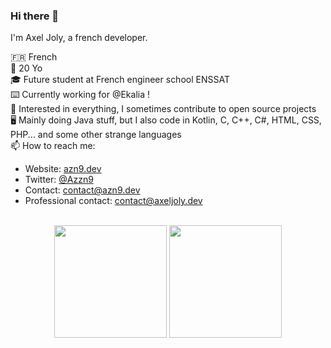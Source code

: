 ### Hi there 👋

I'm Axel Joly, a french developer.

🇫🇷 French<br>
🎂 20 Yo<br>
🎓 Future student at French engineer school ENSSAT<br>
⌨️ Currently working for @Ekalia !<br>
👀 Interested in everything, I sometimes contribute to open source projects<br>
🖥️ Mainly doing Java stuff, but I also code in Kotlin, C, C++, C#, HTML, CSS, PHP... and some other strange languages<br>
📫 How to reach me: 
- Website: [azn9.dev](https://azn9.dev)
- Twitter: [@Azzn9](https://twitter.com/Azzn9)
- Contact: [contact@azn9.dev](mailto:contact@azn9.dev)
- Professional contact: [contact@axeljoly.dev](mailto:contact@axeljoly.dev)
<br>

<div align="center">
  <img height="180em" src="https://github-readme-stats.vercel.app/api?username=Azn9&count_private=true&show_icons=true&theme=jolly" />
  <img height="180em" src="https://github-readme-stats.vercel.app/api/top-langs/?username=Azn9&theme=jolly&layout=compact" />
</div>
